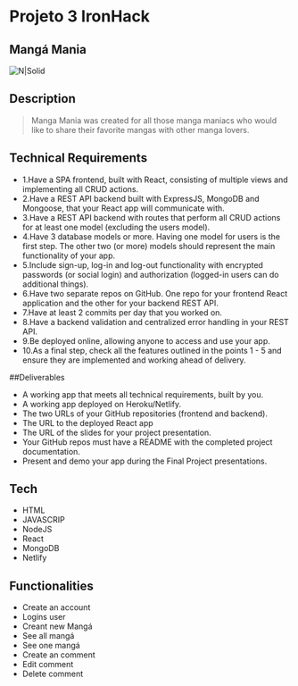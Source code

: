 # Projeto 3 IronHack
## Mangá Mania

![N|Solid](https://s3.amazonaws.com/plugcrm-app/5d430b7bf8381400224ccc82/deal_file/638b7c0e6d8ba200143498a2.png)

## Description
>Manga Mania was created for all those manga maniacs who would like to share their favorite mangas with other manga lovers.


## Technical Requirements

- 1.Have a SPA frontend, built with React, consisting of multiple views and implementing all CRUD actions.
- 2.Have a REST API backend built with ExpressJS, MongoDB and Mongoose, that your React app will communicate with.
- 3.Have a REST API backend with routes that perform all CRUD actions for at least one model (excluding the users model).
- 4.Have 3 database models or more. Having one model for users is the first step. The other two (or more) models should represent the main functionality of your app.
- 5.Include sign-up, log-in and log-out functionality with encrypted passwords (or social login) and authorization (logged-in users can do additional things).
- 6.Have two separate repos on GitHub. One repo for your frontend React application and the other for your backend REST API.
- 7.Have at least 2 commits per day that you worked on.
- 8.Have a backend validation and centralized error handling in your REST API.
- 9.Be deployed online, allowing anyone to access and use your app.
- 10.As a final step, check all the features outlined in the points 1 - 5 and ensure they are implemented and working ahead of delivery.

##Deliverables

- A working app that meets all technical requirements, built by you.
- A working app deployed on Heroku/Netlify.
- The two URLs of your GitHub repositories (frontend and backend).
- The URL to the deployed React app
- The URL of the slides for your project presentation.
- Your GitHub repos must have a README with the completed project documentation.
- Present and demo your app during the Final Project presentations.

## Tech


- HTML
- JAVASCRIP
- NodeJS
- React
- MongoDB
- Netlify

## Functionalities
 
 - Create an account
 - Logins user
 - Creant new Mangá
 - See all mangá
 - See one mangá
 - Create an comment
 - Edit comment
 - Delete comment